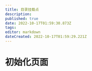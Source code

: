 ```yaml
---
title: 目录挂载点
description: 
published: true
date: 2022-10-17T01:59:30.873Z
tags: 
editor: markdown
dateCreated: 2022-10-17T01:59:29.221Z
---
```


# 初始化页面